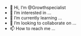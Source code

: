 - 👋 Hi, I’m @Growthspecialist
- 👀 I’m interested in ...
- 🌱 I’m currently learning ...
- 💞️ I’m looking to collaborate on ...
- 📫 How to reach me ...

<!---
Growthspecialist/Growthspecialist is a ✨ special ✨ repository because its `README.md` (this file) appears on your GitHub profile.
You can click the Preview link to take a look at your changes.
--->
